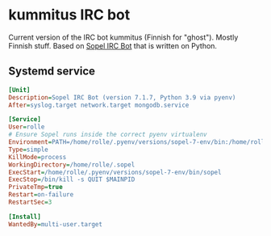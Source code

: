 # kummitus IRC bot

Current version of the IRC bot kummitus (Finnish for "ghost"). Mostly Finnish stuff. Based on [Sopel IRC Bot](https://github.com/sopel-irc/) that is written on Python.

## Systemd service

```ini
[Unit]
Description=Sopel IRC Bot (version 7.1.7, Python 3.9 via pyenv)
After=syslog.target network.target mongodb.service

[Service]
User=rolle
# Ensure Sopel runs inside the correct pyenv virtualenv
Environment=PATH=/home/rolle/.pyenv/versions/sopel-7-env/bin:/home/rolle/bin:/usr/local/sbin:/usr/local/bin:/usr/sbin:/usr/bin:/sbin:/bin:/home/rolle/apps/node-v14.17.0-linux-x64/bin
Type=simple
KillMode=process
WorkingDirectory=/home/rolle/.sopel
ExecStart=/home/rolle/.pyenv/versions/sopel-7-env/bin/sopel
ExecStop=/bin/kill -s QUIT $MAINPID
PrivateTmp=true
Restart=on-failure
RestartSec=3

[Install]
WantedBy=multi-user.target
```
